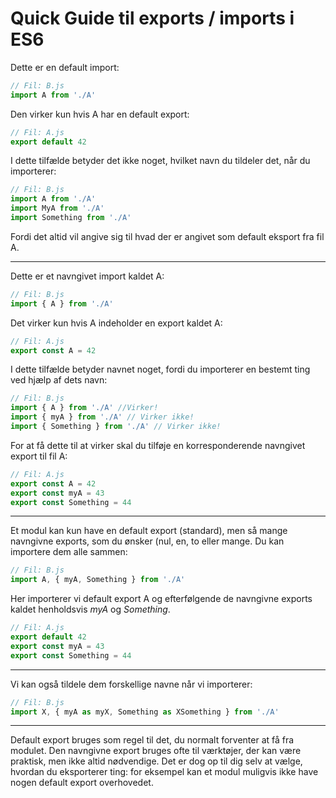 # Quick Guide til exports / imports i ES6
Dette er en default import:
```js
// Fil: B.js
import A from './A'
```
Den virker kun hvis A har en default export:
```js
// Fil: A.js
export default 42
```
I dette tilfælde betyder det ikke noget, hvilket navn du tildeler det, når du importerer:
```js
// Fil: B.js
import A from './A'
import MyA from './A'
import Something from './A'
```
Fordi det altid vil angive sig til hvad der er angivet som default eksport fra fil A.
___
Dette er et navngivet import kaldet A:
```js
// Fil: B.js
import { A } from './A'
```
Det virker kun hvis A indeholder en export kaldet A:
```js
// Fil: A.js
export const A = 42
```
I dette tilfælde betyder navnet noget, fordi du importerer en bestemt ting ved hjælp af dets navn:
```js
// Fil: B.js
import { A } from './A' //Virker!
import { myA } from './A' // Virker ikke!
import { Something } from './A' // Virker ikke!
```
For at få dette til at virker skal du tilføje en  korresponderende navngivet export til fil A:
```js
// Fil: A.js
export const A = 42
export const myA = 43
export const Something = 44
```
___
Et modul kan kun have en default export (standard), men så mange navngivne exports, som du ønsker (nul, en, to eller mange. Du kan importere dem alle sammen:
```js
// Fil: B.js
import A, { myA, Something } from './A'
```
Her importerer vi default export A og efterfølgende de navngivne exports kaldet henholdsvis *myA* og *Something*.
```js
// Fil: A.js
export default 42
export const myA = 43
export const Something = 44
```
___
Vi kan også tildele dem forskellige navne når vi importerer:
```js 
// Fil: B.js
import X, { myA as myX, Something as XSomething } from './A'
```
___
Default export bruges som regel til det, du normalt forventer at få fra modulet. Den navngivne export bruges ofte til værktøjer, der kan være praktisk, men ikke altid nødvendige. Det er dog op til dig selv at vælge, hvordan du eksporterer ting: for eksempel kan et modul muligvis ikke have nogen default export overhovedet.